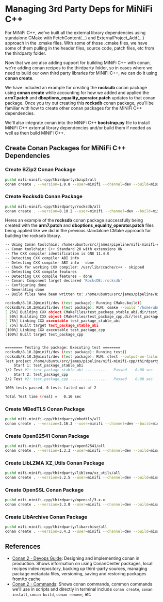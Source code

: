 # Managing 3rd Party Deps for MiNiFi C++

For MiNiFi C++, we've built all the external library dependencies using standalone CMake with FetchContent(...) and ExternalProject_Add(...) approach in the .cmake files. With some of those .cmake files, we have some of them pulling in the header files, source code, patch files, etc from the thirdparty folder. 

Now that we are also adding support for building MiNiFi C++ with conan, we're adding conan recipes to the thirdparty folder, so in cases where we need to build our own third party libraries for MiNiFi C++, we can do it using **conan create**.

We have included an example for creating the **rocksdb** conan package using **conan create** while accounting for how we added and applied the **arm7.patch** and **dboptions_equality_operator.patch** updates to that conan package. Once you try out creating this **rocksdb** conan package, you'll be familiar with how to create other conan packages for the MiNiFi C++ dependencies. 

We'll also integrate conan into the MiNiFi C++ **bootstrap.py** file to install MiNiFi C++ external library dependencies and/or build them if needed as well as then build MiNiFi C++.

## Create Conan Packages for MiNiFi C++ Dependencies

### Create BZip2 Conan Package

~~~bash
pushd nifi-minifi-cpp/thirdparty/bzip2/all
conan create . --version=1.0.8 --user=minifi --channel=dev --build=missing -pr=$HOME/src/james/pipeline/nifi-minifi-cpp/etc/build/conan/profiles/release-linux
~~~

### Create Rocksdb Conan Package

~~~bash
pushd nifi-minifi-cpp/thirdparty/rocksdb/all
conan create . --version=8.10.2 --user=minifi --channel=dev --build=missing -pr=$HOME/src/james/pipeline/nifi-minifi-cpp/etc/build/conan/profiles/release-linux
~~~

Heres an example of the **rocksdb** conan package successfully being created with the **arm7.patch** and **dboptions_equality_operator.patch** files being applied like we did in the previous standalone CMake approach for building the rocksdb library.

~~~bash
-- Using Conan toolchain: /home/ubuntu/src/james/pipeline/nifi-minifi-cpp/thirdparty/rocksdb/all/test_package/build/gcc-11-x86_64-gnu20-release/generators/conan_toolchain.cmake
-- Conan toolchain: C++ Standard 20 with extensions ON
-- The CXX compiler identification is GNU 11.4.0
-- Detecting CXX compiler ABI info
-- Detecting CXX compiler ABI info - done
-- Check for working CXX compiler: /usr/lib/ccache/c++ - skipped
-- Detecting CXX compile features
-- Detecting CXX compile features - done
-- Conan: Component target declared 'RocksDB::rocksdb'
-- Configuring done
-- Generating done
-- Build files have been written to: /home/ubuntu/src/james/pipeline/nifi-minifi-cpp/thirdparty/rocksdb/all/test_package/build/gcc-11-x86_64-gnu20-release

rocksdb/8.10.2@minifi/dev (test package): Running CMake.build()
rocksdb/8.10.2@minifi/dev (test package): RUN: cmake --build "/home/ubuntu/src/james/pipeline/nifi-minifi-cpp/thirdparty/rocksdb/all/test_package/build/gcc-11-x86_64-gnu20-release" -- -j20
[ 25%] Building CXX object CMakeFiles/test_package_stable_abi.dir/test_package_stable_abi.cpp.o
[ 50%] Building CXX object CMakeFiles/test_package_cpp.dir/test_package.cpp.o
[ 75%] Linking CXX executable test_package_stable_abi
[ 75%] Built target test_package_stable_abi
[100%] Linking CXX executable test_package_cpp
[100%] Built target test_package_cpp


======== Testing the package: Executing test ========
rocksdb/8.10.2@minifi/dev (test package): Running test()
rocksdb/8.10.2@minifi/dev (test package): RUN: ctest --output-on-failure -C Release
Test project /home/ubuntu/src/james/pipeline/nifi-minifi-cpp/thirdparty/rocksdb/all/test_package/build/gcc-11-x86_64-gnu20-release
    Start 1: test_package_stable_abi
1/2 Test #1: test_package_stable_abi ..........   Passed    0.08 sec
    Start 2: test_package_cpp
2/2 Test #2: test_package_cpp .................   Passed    0.08 sec

100% tests passed, 0 tests failed out of 2

Total Test time (real) =   0.16 sec
~~~

### Create MBedTLS Conan Package

~~~bash
pushd nifi-minifi-cpp/thirdparty/mbedtls/all
conan create . --version=2.16.3 --user=minifi --channel=dev --build=missing -pr=$HOME/src/james/pipeline/nifi-minifi-cpp/etc/build/conan/profiles/release-linux
~~~


### Create Open62541 Conan Package

~~~bash
pushd nifi-minifi-cpp/thirdparty/open62541/all
conan create . --version=1.3.3 --user=minifi --channel=dev --build=missing -pr=$HOME/src/james/pipeline/nifi-minifi-cpp/etc/build/conan/profiles/release-linux
~~~

### Create LibLZMA XZ_Utils Conan Package

~~~bash
pushd nifi-minifi-cpp/thirdparty/liblzma/xz_utils/all
conan create . --version=5.2.5 --user=minifi --channel=dev --build=missing -pr=$HOME/src/james/pipeline/nifi-minifi-cpp/etc/build/conan/profiles/release-linux
~~~


### Create OpenSSL Conan Package

~~~bash
pushd nifi-minifi-cpp/thirdparty/openssl/3.x.x
conan create . --version=3.3.0 --user=minifi --channel=dev --build=missing -pr=$HOME/src/james/pipeline/nifi-minifi-cpp/etc/build/conan/profiles/release-linux
~~~

### Create LibArchive Conan Package

~~~bash
pushd nifi-minifi-cpp/thirdparty/libarchive/all
conan create . --version=3.4.2 --user=minifi --channel=dev --build=missing -pr=$HOME/src/james/pipeline/nifi-minifi-cpp/etc/build/conan/profiles/release-linux
~~~


## References

- [Conan 2 - Devops Guide](https://docs.conan.io/2/devops.html): Designing and implementing conan in production. Shows information on using ConanCenter packages, local recipes index repository, backing up third-party sources, managing package metadata files, versioning, saving and restoring packages from/to cache
- [Conan 2 - Commands](https://docs.conan.io/2/reference/commands.html): Shows conan commands, common commands we'll use in scripts and directly in terminal include `conan create`, `conan install`, `conan build`, `conan remove`, etc
